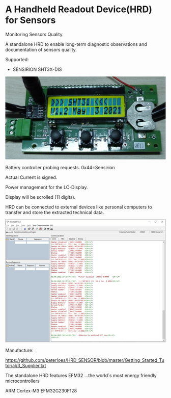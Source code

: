 ﻿# A Handheld Readout Device(HRD) for Sensors
Monitoring Sensors Quality.

A standalone HRD to enable long-term diagnostic observations and
documentation of sensors quality.

Supported:

- SENSIRION SHT3X-DIS

![My image](https://github.com/peterloes/HRD_SENSOR/blob/main/Getting_Started_Tutorial/1_Electronic_board.jpg)

Battery controller probing requests. 0x44=Sensirion

Actual Current is signed.

Power management for the LC-Display.

Display will be scrolled (11 digits).

HRD can be connected to external devices like personal computers to transfer and store the extracted technical data.

![My image](https://github.com/peterloes/HRD_SENSOR/blob/main/Getting_Started_Tutorial/2_Hyperterminal_Output.jpg)

Manufacture:

https://github.com/peterloes/HRD_SENSOR/blob/master/Getting_Started_Tutorial/3_Supplier.txt

The standalone HRD features EFM32 ...the world´s most energy friendly microcontrollers

ARM Cortex-M3 EFM32G230F128
